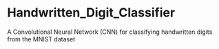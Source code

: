 # Handwritten_Digit_Classifier
A Convolutional Neural Network (CNN) for classifying handwritten digits from the MNIST dataset
